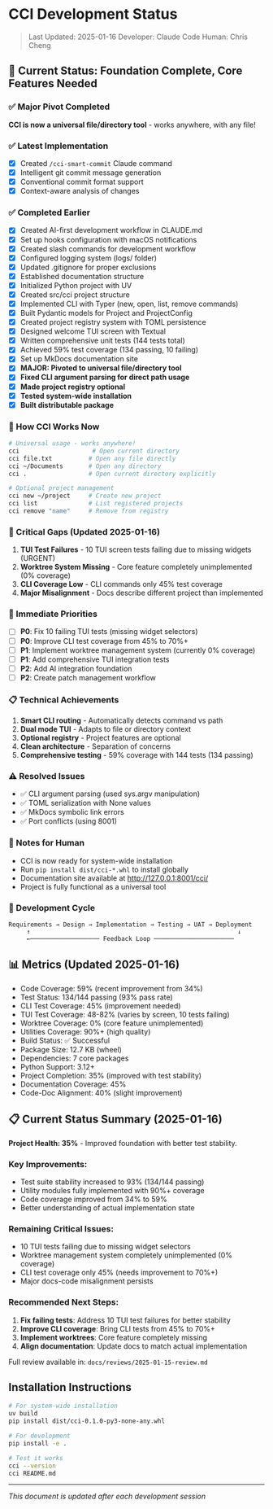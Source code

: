 # CCI Development Status

> Last Updated: 2025-01-16
> Developer: Claude Code
> Human: Chris Cheng

## 🚀 Current Status: Foundation Complete, Core Features Needed

### ✅ Major Pivot Completed
**CCI is now a universal file/directory tool** - works anywhere, with any file!

### ✅ Latest Implementation
- [x] Created `/cci-smart-commit` Claude command
- [x] Intelligent git commit message generation
- [x] Conventional commit format support
- [x] Context-aware analysis of changes

### ✅ Completed Earlier
- [x] Created AI-first development workflow in CLAUDE.md
- [x] Set up hooks configuration with macOS notifications
- [x] Created slash commands for development workflow
- [x] Configured logging system (logs/ folder)
- [x] Updated .gitignore for proper exclusions
- [x] Established documentation structure
- [x] Initialized Python project with UV
- [x] Created src/cci project structure
- [x] Implemented CLI with Typer (new, open, list, remove commands)
- [x] Built Pydantic models for Project and ProjectConfig
- [x] Created project registry system with TOML persistence
- [x] Designed welcome TUI screen with Textual
- [x] Written comprehensive unit tests (144 tests total)
- [x] Achieved 59% test coverage (134 passing, 10 failing)
- [x] Set up MkDocs documentation site
- [x] **MAJOR: Pivoted to universal file/directory tool**
- [x] **Fixed CLI argument parsing for direct path usage**
- [x] **Made project registry optional**
- [x] **Tested system-wide installation**
- [x] **Built distributable package**

### 🎯 How CCI Works Now

```bash
# Universal usage - works anywhere!
cci                    # Open current directory
cci file.txt          # Open any file directly
cci ~/Documents       # Open any directory
cci .                 # Open current directory explicitly

# Optional project management
cci new ~/project     # Create new project
cci list              # List registered projects
cci remove "name"     # Remove from registry
```

### 🔴 Critical Gaps (Updated 2025-01-16)
1. **TUI Test Failures** - 10 TUI screen tests failing due to missing widgets (URGENT)
2. **Worktree System Missing** - Core feature completely unimplemented (0% coverage)
3. **CLI Coverage Low** - CLI commands only 45% test coverage
4. **Major Misalignment** - Docs describe different project than implemented

### 🚧 Immediate Priorities
- [ ] **P0**: Fix 10 failing TUI tests (missing widget selectors)
- [ ] **P0**: Improve CLI test coverage from 45% to 70%+
- [ ] **P1**: Implement worktree management system (currently 0% coverage)
- [ ] **P1**: Add comprehensive TUI integration tests
- [ ] **P2**: Add AI integration foundation
- [ ] **P2**: Create patch management workflow

### 📋 Technical Achievements
1. **Smart CLI routing** - Automatically detects command vs path
2. **Dual mode TUI** - Adapts to file or directory context
3. **Optional registry** - Project features are optional
4. **Clean architecture** - Separation of concerns
5. **Comprehensive testing** - 59% coverage with 144 tests (134 passing)

### ⚠️ Resolved Issues
- ✅ CLI argument parsing (used sys.argv manipulation)
- ✅ TOML serialization with None values
- ✅ MkDocs symbolic link errors
- ✅ Port conflicts (using 8001)

### 💬 Notes for Human
- CCI is now ready for system-wide installation
- Run `pip install dist/cci-*.whl` to install globally
- Documentation site available at http://127.0.0.1:8001/cci/
- Project is fully functional as a universal tool

### 🔄 Development Cycle
```
Requirements → Design → Implementation → Testing → UAT → Deployment
     ↑                                                         ↓
     ←─────────────────── Feedback Loop ──────────────────────
```

## 📊 Metrics (Updated 2025-01-16)
- Code Coverage: 59% (recent improvement from 34%)
- Test Status: 134/144 passing (93% pass rate)
- CLI Test Coverage: 45% (improvement needed)
- TUI Test Coverage: 48-82% (varies by screen, 10 tests failing)
- Worktree Coverage: 0% (core feature unimplemented)
- Utilities Coverage: 90%+ (high quality)
- Build Status: ✅ Successful
- Package Size: 12.7 KB (wheel)
- Dependencies: 7 core packages
- Python Support: 3.12+
- Project Completion: 35% (improved with test stability)
- Documentation Coverage: 45%
- Code-Doc Alignment: 40% (slight improvement)

## 📋 Current Status Summary (2025-01-16)

**Project Health: 35%** - Improved foundation with better test stability.

### Key Improvements:
- Test suite stability increased to 93% (134/144 passing)
- Utility modules fully implemented with 90%+ coverage
- Code coverage improved from 34% to 59%
- Better understanding of actual implementation state

### Remaining Critical Issues:
- 10 TUI tests failing due to missing widget selectors
- Worktree management system completely unimplemented (0% coverage)
- CLI test coverage only 45% (needs improvement to 70%+)
- Major docs-code misalignment persists

### Recommended Next Steps:
1. **Fix failing tests**: Address 10 TUI test failures for better stability
2. **Improve CLI coverage**: Bring CLI tests from 45% to 70%+
3. **Implement worktrees**: Core feature completely missing
4. **Align documentation**: Update docs to match actual implementation

Full review available in: `docs/reviews/2025-01-15-review.md`

## Installation Instructions

```bash
# For system-wide installation
uv build
pip install dist/cci-0.1.0-py3-none-any.whl

# For development
pip install -e .

# Test it works
cci --version
cci README.md
```

---
*This document is updated after each development session*